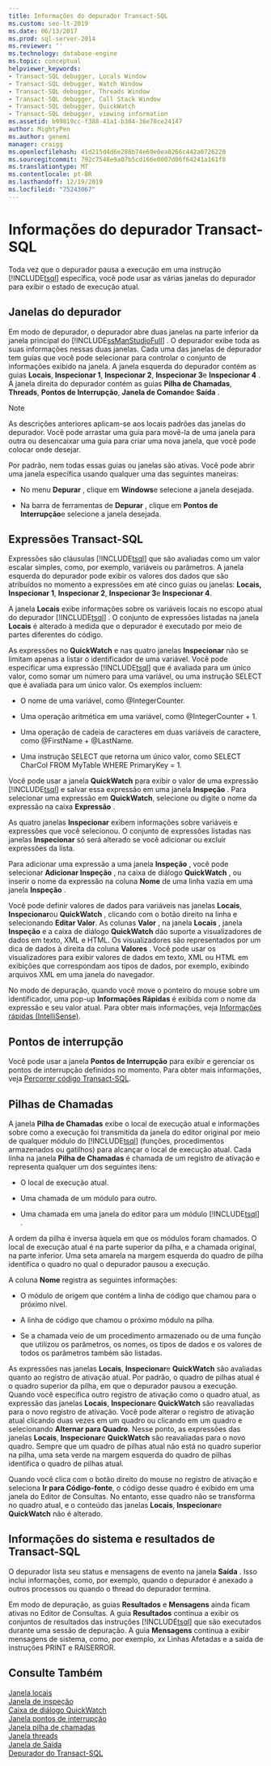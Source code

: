 ```yaml
---
title: Informações do depurador Transact-SQL
ms.custom: seo-lt-2019
ms.date: 06/13/2017
ms.prod: sql-server-2014
ms.reviewer: ''
ms.technology: database-engine
ms.topic: conceptual
helpviewer_keywords:
- Transact-SQL debugger, Locals Window
- Transact-SQL debugger, Watch Window
- Transact-SQL debugger, Threads Window
- Transact-SQL debugger, Call Stack Window
- Transact-SQL debugger, QuickWatch
- Transact-SQL debugger, viewing information
ms.assetid: b99819cc-f388-41a1-b304-36e78ce24147
author: MightyPen
ms.author: genemi
manager: craigg
ms.openlocfilehash: 41d215d4d6e288b74e69e0ea8266c442a0726220
ms.sourcegitcommit: 792c7548e9a07b5cd166e0007d06f64241a161f8
ms.translationtype: MT
ms.contentlocale: pt-BR
ms.lasthandoff: 12/19/2019
ms.locfileid: "75243067"
---
```

# <a name="transact-sql-debugger-information"></a>Informações do depurador Transact-SQL
  Toda vez que o depurador pausa a execução em uma instrução [!INCLUDE[tsql](../../includes/tsql-md.md)] específica, você pode usar as várias janelas do depurador para exibir o estado de execução atual.  
  
## <a name="debugger-windows"></a>Janelas do depurador  
 Em modo de depurador, o depurador abre duas janelas na parte inferior da janela principal do [!INCLUDE[ssManStudioFull](../../includes/ssmanstudiofull-md.md)] . O depurador exibe toda as suas informações nessas duas janelas. Cada uma das janelas de depurador tem guias que você pode selecionar para controlar o conjunto de informações exibido na janela. A janela esquerda do depurador contém as guias **Locais**, **Inspecionar 1**, **Inspecionar 2**, **Inspecionar 3**e **Inspecionar 4** . A janela direita do depurador contém as guias **Pilha de Chamadas**, **Threads**, **Pontos de Interrupção**, **Janela de Comando**e **Saída** .  
  
> [!NOTE]  
>  As descrições anteriores aplicam-se aos locais padrões das janelas do depurador. Você pode arrastar uma guia para movê-la de uma janela para outra ou desencaixar uma guia para criar uma nova janela, que você pode colocar onde desejar.  
  
 Por padrão, nem todas essas guias ou janelas são ativas. Você pode abrir uma janela específica usando qualquer uma das seguintes maneiras:  
  
-   No menu **Depurar** , clique em **Windows**e selecione a janela desejada.  
  
-   Na barra de ferramentas de **Depurar** , clique em **Pontos de Interrupção**e selecione a janela desejada.  
  
## <a name="transact-sql-expressions"></a>Expressões Transact-SQL  
 Expressões são cláusulas [!INCLUDE[tsql](../../includes/tsql-md.md)] que são avaliadas como um valor escalar simples, como, por exemplo, variáveis ou parâmetros. A janela esquerda do depurador pode exibir os valores dos dados que são atribuídos no momento a expressões em até cinco guias ou janelas: **Locais, Inspecionar 1**, **Inspecionar 2**, **Inspecionar 3**e **Inspecionar 4**.  
  
 A janela **Locais** exibe informações sobre os variáveis locais no escopo atual do depurador [!INCLUDE[tsql](../../includes/tsql-md.md)] . O conjunto de expressões listadas na janela **Locais** é alterado à medida que o depurador é executado por meio de partes diferentes do código.  
  
 As expressões no **QuickWatch** e nas quatro janelas **Inspecionar** não se limitam apenas a listar o identificador de uma variável. Você pode especificar uma expressão [!INCLUDE[tsql](../../includes/tsql-md.md)] que é avaliada para um único valor, como somar um número para uma variável, ou uma instrução SELECT que é avaliada para um único valor. Os exemplos incluem:  
  
-   O nome de uma variável, como @IntegerCounter.  
  
-   Uma operação aritmética em uma variável, como @IntegerCounter + 1.  
  
-   Uma operação de cadeia de caracteres em duas variáveis de caractere, como @FirstName + @LastName.  
  
-   Uma instrução SELECT que retorna um único valor, como SELECT CharCol FROM MyTable WHERE PrimaryKey = 1.  
  
 Você pode usar a janela **QuickWatch** para exibir o valor de uma expressão [!INCLUDE[tsql](../../includes/tsql-md.md)] e salvar essa expressão em uma janela **Inspeção** . Para selecionar uma expressão em **QuickWatch**, selecione ou digite o nome da expressão na caixa **Expressão** .  
  
 As quatro janelas **Inspecionar** exibem informações sobre variáveis e expressões que você selecionou. O conjunto de expressões listadas nas janelas **Inspecionar** só será alterado se você adicionar ou excluir expressões da lista.  
  
 Para adicionar uma expressão a uma janela **Inspeção** , você pode selecionar **Adicionar Inspeção** , na caixa de diálogo **QuickWatch** , ou inserir o nome da expressão na coluna **Nome** de uma linha vazia em uma janela **Inspeção** .  
  
 Você pode definir valores de dados para variáveis nas janelas **Locais**, **Inspecionar**ou **QuickWatch** , clicando com o botão direito na linha e selecionando **Editar Valor**. As colunas **Valor** , na janela **Locais** , janela **Inspeção** e a caixa de diálogo **QuickWatch** dão suporte a visualizadores de dados em texto, XML e HTML. Os visualizadores são representados por um dica de dados à direita da coluna **Valores** . Você pode usar os visualizadores para exibir valores de dados em texto, XML ou HTML em exibições que correspondam aos tipos de dados, por exemplo, exibindo arquivos XML em uma janela do navegador.  
  
 No modo de depuração, quando você move o ponteiro do mouse sobre um identificador, uma pop-up **Informações Rápidas** é exibida com o nome da expressão e seu valor atual. Para obter mais informações, veja [Informações rápidas &#40;IntelliSense&#41;](quick-info-intellisense.md).  
  
## <a name="breakpoints"></a>Pontos de interrupção  
 Você pode usar a janela **Pontos de Interrupção** para exibir e gerenciar os pontos de interrupção definidos no momento. Para obter mais informações, veja [Percorrer código Transact-SQL](step-through-transact-sql-code.md).  
  
## <a name="call-stacks"></a>Pilhas de Chamadas  
 A janela **Pilha de Chamadas** exibe o local de execução atual e informações sobre como a execução foi transmitida da janela do editor original por meio de qualquer módulo do [!INCLUDE[tsql](../../includes/tsql-md.md)] (funções, procedimentos armazenados ou gatilhos) para alcançar o local de execução atual. Cada linha na janela **Pilha de Chamadas** é chamada de um registro de ativação e representa qualquer um dos seguintes itens:  
  
-   O local de execução atual.  
  
-   Uma chamada de um módulo para outro.  
  
-   Uma chamada em uma janela do editor para um módulo [!INCLUDE[tsql](../../includes/tsql-md.md)] .  
  
 A ordem da pilha é inversa àquela em que os módulos foram chamados. O local de execução atual é na parte superior da pilha, e a chamada original, na parte inferior. Uma seta amarela na margem esquerda do quadro de pilha identifica o quadro no qual o depurador pausou a execução.  
  
 A coluna **Nome** registra as seguintes informações:  
  
-   O módulo de origem que contém a linha de código que chamou para o próximo nível.  
  
-   A linha de código que chamou o próximo módulo na pilha.  
  
-   Se a chamada veio de um procedimento armazenado ou de uma função que utilizou os parâmetros, os nomes, os tipos de dados e os valores de todos os parâmetros também são listadas.  
  
 As expressões nas janelas **Locais**, **Inspecionar**e **QuickWatch** são avaliadas quanto ao registro de ativação atual. Por padrão, o quadro de pilhas atual é o quadro superior da pilha, em que o depurador pausou a execução. Quando você especifica outro registro de ativação como o quadro atual, as expressão das janelas **Locais**, **Inspecionar**e **QuickWatch** são reavaliadas para o novo registro de ativação. Você pode alterar o registro de ativação atual clicando duas vezes em um quadro ou clicando em um quadro e selecionando **Alternar para Quadro**. Nesse ponto, as expressões das janelas **Locais**, **Inspecionar**e **QuickWatch** são reavaliadas para o novo quadro. Sempre que um quadro de pilhas atual não está no quadro superior na pilha, uma seta verde na margem esquerda do quadro de pilhas identifica o quadro de pilhas atual.  
  
 Quando você clica com o botão direito do mouse no registro de ativação e seleciona **Ir para Código-fonte**, o código desse quadro é exibido em uma janela do Editor de Consultas. No entanto, esse quadro não se transforma no quadro atual, e o conteúdo das janelas **Locais**, **Inspecionar**e **QuickWatch** não é alterado.  
  
## <a name="system-information-and-transact-sql-results"></a>Informações do sistema e resultados de Transact-SQL  
 O depurador lista seu status e mensagens de evento na janela **Saída** . Isso inclui informações, como, por exemplo, quando o depurador é anexado a outros processos ou quando o thread do depurador termina.  
  
 Em modo de depuração, as guias **Resultados** e **Mensagens** ainda ficam ativas no Editor de Consultas. A guia **Resultados** continua a exibir os conjuntos de resultados das instruções [!INCLUDE[tsql](../../includes/tsql-md.md)] que são executados durante uma sessão de depuração. A guia **Mensagens** continua a exibir mensagens de sistema, como, por exemplo, *xx* Linhas Afetadas e a saída de instruções PRINT e RAISERROR.  
  
## <a name="see-also"></a>Consulte Também  
 [Janela locais](transact-sql-debugger-locals-window.md)   
 [Janela de inspeção](transact-sql-debugger-watch-window.md)   
 [Caixa de diálogo QuickWatch](transact-sql-debugger-quickwatch-dialog-box.md)   
 [Janela pontos de interrupção](transact-sql-debugger-breakpoints-window.md)   
 [Janela pilha de chamadas](transact-sql-debugger-call-stack-window.md)   
 [Janela threads](transact-sql-debugger-threads-window.md)   
 [Janela de Saída](transact-sql-debugger-output-window.md)   
 [Depurador do Transact-SQL](transact-sql-debugger.md)  
  
  
